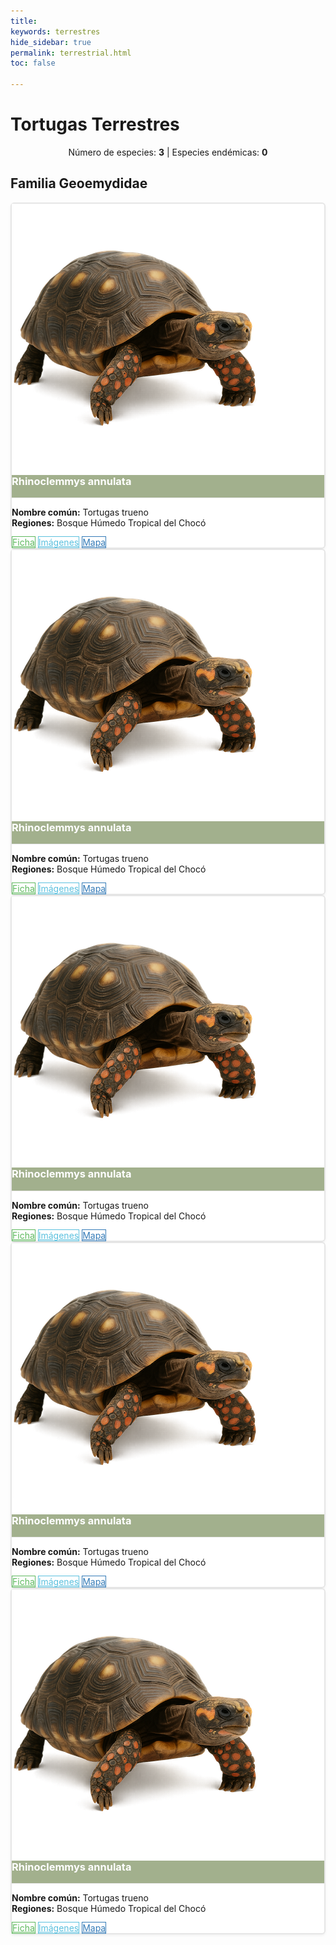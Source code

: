 ```yaml
---
title:
keywords: terrestres
hide_sidebar: true
permalink: terrestrial.html
toc: false

---
```

<h1 class="titulo-testudinia">Tortugas Terrestres</h1>
<center><p>Número de especies: <strong>3</strong> | Especies endémicas: <strong>0</strong></p></center>

<style>
.btn-outline-success {
  color: #5cb85c;
  background-color: transparent;
  border: 1px solid #5cb85c;
}

.btn-outline-success:hover,
.btn-outline-success:focus,
.btn-outline-success:active {
  color: #fff;
  background-color: #5cb85c;
  border-color: #4cae4c;
}

.btn-outline-info {
  color: #5bc0de;
  background-color: transparent;
  border: 1px solid #5bc0de;
}

.btn-outline-info:hover,
.btn-outline-info:focus,
.btn-outline-info:active {
  color: #fff;
  background-color: #5bc0de;
  border-color: #46b8da;
}

.btn-outline-primary {
  color: #337ab7;
  background-color: transparent;
  border: 1px solid #337ab7;
}

.btn-outline-primary:hover,
.btn-outline-primary:focus,
.btn-outline-primary:active {
  color: #fff;
  background-color: #337ab7;
  border-color: #2e6da4;
}

.panel-heading.terrestrial {
  background-color: #7e9261b8; /* Verde profundo */
  color: #fff;
  border-bottom: 1px solid #e6e6e6;
}

.tarjeta{
  border: 2px solid #e6e6e6; /* Borde claro */
  border-radius: 6px;
  box-shadow: 0 2px 4px rgba(0,0,0,0.05);
  background-color: #fff;
}

</style>


<div class="container">
  <div class="row">
    <div class="col-lg-12 text-center">
      <h2 class="page-header">Familia Geoemydidae</h2>
    </div>
    <div class="col-lg-12">
      <div class="flex-centrado">

<div class="col-md-6 col-lg-4 mb-4">
  <div class="panel panel-default tarjeta">
    <!-- Imagen superior -->
    <img src="images/tortuga_tierra_ia.png" alt="" class="img-fluid rounded-top" /> 
    <!-- Contenido de la tarjeta -->
    <div class="panel-heading terrestrial">
      <h3 class="panel-title">Rhinoclemmys annulata</h3>
    </div>
    <div class="panel-body">
      <p><strong>Nombre común:</strong> Tortugas trueno<br>
         <strong>Regiones:</strong> Bosque Húmedo Tropical del Chocó</p>
      <a href="#" class="btn btn-outline-success btn-xs">Ficha</a>
      <a href="#" class="btn btn-outline-info btn-xs">Imágenes</a>
      <a href="#" class="btn btn-outline-primary btn-xs">Mapa</a>
    </div>
  </div>
</div>

<div class="col-md-6 col-lg-4 mb-4">
  <div class="panel panel-default tarjeta">
    <!-- Imagen superior -->
    <img src="images/tortuga_tierra_ia.png" alt="" class="img-fluid rounded-top" /> 
    <!-- Contenido de la tarjeta -->
    <div class="panel-heading terrestrial">
      <h3 class="panel-title">Rhinoclemmys annulata</h3>
    </div>
    <div class="panel-body">
      <p><strong>Nombre común:</strong> Tortugas trueno<br>
         <strong>Regiones:</strong> Bosque Húmedo Tropical del Chocó</p>
      <a href="#" class="btn btn-outline-success btn-xs">Ficha</a>
      <a href="#" class="btn btn-outline-info btn-xs">Imágenes</a>
      <a href="#" class="btn btn-outline-primary btn-xs">Mapa</a>
    </div>
  </div>
</div>

<div class="col-md-6 col-lg-4 mb-4">
  <div class="panel panel-default tarjeta">
    <!-- Imagen superior -->
    <img src="images/tortuga_tierra_ia.png" alt="" class="img-fluid rounded-top" /> 
    <!-- Contenido de la tarjeta -->
    <div class="panel-heading terrestrial">
      <h3 class="panel-title">Rhinoclemmys annulata</h3>
    </div>
    <div class="panel-body">
      <p><strong>Nombre común:</strong> Tortugas trueno<br>
         <strong>Regiones:</strong> Bosque Húmedo Tropical del Chocó</p>
      <a href="#" class="btn btn-outline-success btn-xs">Ficha</a>
      <a href="#" class="btn btn-outline-info btn-xs">Imágenes</a>
      <a href="#" class="btn btn-outline-primary btn-xs">Mapa</a>
    </div>
  </div>
</div>

<div class="col-md-6 col-lg-4 mb-4">
  <div class="panel panel-default tarjeta">
    <!-- Imagen superior -->
    <img src="images/tortuga_tierra_ia.png" alt="" class="img-fluid rounded-top" /> 
    <!-- Contenido de la tarjeta -->
    <div class="panel-heading terrestrial">
      <h3 class="panel-title">Rhinoclemmys annulata</h3>
    </div>
    <div class="panel-body">
      <p><strong>Nombre común:</strong> Tortugas trueno<br>
         <strong>Regiones:</strong> Bosque Húmedo Tropical del Chocó</p>
      <a href="#" class="btn btn-outline-success btn-xs">Ficha</a>
      <a href="#" class="btn btn-outline-info btn-xs">Imágenes</a>
      <a href="#" class="btn btn-outline-primary btn-xs">Mapa</a>
    </div>
  </div>
</div>

<div class="col-md-6 col-lg-4 mb-4">
  <div class="panel panel-default tarjeta">
    <!-- Imagen superior -->
    <img src="images/tortuga_tierra_ia.png" alt="" class="img-fluid rounded-top" /> 
    <!-- Contenido de la tarjeta -->
    <div class="panel-heading terrestrial">
      <h3 class="panel-title">Rhinoclemmys annulata</h3>
    </div>
    <div class="panel-body">
      <p><strong>Nombre común:</strong> Tortugas trueno<br>
         <strong>Regiones:</strong> Bosque Húmedo Tropical del Chocó</p>
      <a href="#" class="btn btn-outline-success btn-xs">Ficha</a>
      <a href="#" class="btn btn-outline-info btn-xs">Imágenes</a>
      <a href="#" class="btn btn-outline-primary btn-xs">Mapa</a>
    </div>
  </div>
</div>
